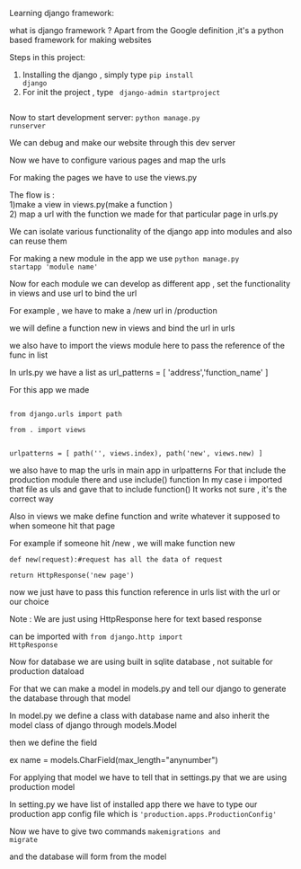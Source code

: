 Learning django framework:

what is django framework ? 
Apart from the Google definition ,it's a python based framework for making websites

Steps in this project:

1) Installing the django , simply type <code>pip install django</code>
2) For init the project , type <code> django-admin startproject <project-name> </code>

Now to start development server:
    <code>python manage.py runserver</code>

We can debug and make our website through this dev server

Now we have to configure various pages and map the urls

For making the pages we have to use the views.py

The flow is : <br>
              1)make a view in views.py(make a function )</br>
              2) map a url with the function we made for that particular page in urls.py


We can isolate various functionality of the django app into modules and also can reuse them

For making a new module in the app we use <code>python manage.py startapp 'module name' </code>

Now for each module we can develop as different app , set the functionality in views and use url to bind the url

For example ,  we have to make a /new url in /production

we will define a function new in views and bind the url in urls

we also have to import the views module here to pass the reference of the func in list

In urls.py we have a list as url_patterns = [ 
            'address','function_name'
] 

For this app we made 

<code>
from django.urls import path<br>
from . import views

urlpatterns = [
    path('', views.index),
    path('new', views.new)
]
</code>
                
we also have to map the urls in main app in urlpatterns
For that include the production module there and use include() function 
In my case i imported that file as uls and gave that to include function()
It works not sure , it's the correct way

Also in views we make define function and write whatever it supposed to when someone hit that page

For example if someone hit /new , we will make function new

<code>def new(request):#request has all the data of request
    <br>return HttpResponse('new page')</code>

now we just have to pass this function reference in urls list with the url or our choice


Note : We are just using HttpResponse here for text based response

can be imported with <code>from django.http import HttpResponse</code>


Now for database we are using built in sqlite database , not suitable for production dataload

For that we can make a model in models.py and tell our django to generate the database through that model

In model.py we define a class with database name and also inherit the model class of django through models.Model

then we define the field

ex name = models.CharField(max_length="anynumber")

For applying that model we have to tell that in settings.py that we are using production model

In setting.py we have list of installed app there we have to type our production app config file which is <code>'production.apps.ProductionConfig'</code>

Now we have to give two commands <code>makemigrations and migrate</code>

and the database will form from the model 

